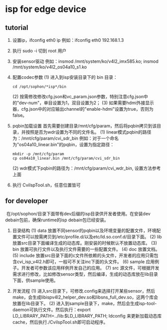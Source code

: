 # isp for edge device

## tutorial
1. 设置ip，ifconfig eth0  ip
    例如：ifconfig eth0 192.168.1.3

2. 执行 sudo -i 切到 root 用户

3. 安装sensor驱动
    例如：insmod /mnt/system/ko/v4l2_imx585.ko; insmod /mnt/system/ko/v4l2_os04a10_s1.ko

4. 配置codec参数
    (1) 进入到isp安装目录下的 bin 目录：
    ```shell
    cd /opt/sophon/*isp*/bin
    ```
    (2) 按需修改修改cfg.json和vc_param.json参数，特别注意cfg.json中的"dev-num"，单目设置为1，双目设置为2；
    (3) 如果需要hdmi外接显示器，cfg.json中的对应输出channel的"enable-hdmi"设置为true，否则为false。

5. pqbin加载设置
    首先需要创建目录/mnt/cfg/param，然后将pqbin拷贝到该目录，并按照是否为wdr设置为不同的文件名。
    (1) linear模式pqbin的路径为：/mnt/cfg/param/cvi_sdr_bin
    例如：对于一个命名为"os04a10_linear.bin"的pqbin，设置为指定路径：

    ```shell
    mkdir -p /mnt/cfg/param
    cp os04a10_linear.bin /mnt/cfg/param/cvi_sdr_bin
    ```
    (2) wdr模式下pqbin的路径为：/mnt/cfg/param/cvi_wdr_bin, 设置方法参考上面

6. 执行 CviIspTool.sh，任意位置皆可

## for developer
​	在/opt/sophon/目录下面带有dev后缀的isp目录供开发者使用。在安装dev debain包前，确保runtime的isp debain包已经安装。

1. 目录结构
(1) data
    放置不同sensor的pqbin以及环境变量的配置文件，环境配置文件可以按需拷贝到/etc/profile.d/以及etc/ld.so.conf.d/目录下面。
(2) lib
    放置src目录下面编译生成的动态库。刚安装的时候默认不放置动态库。
(3) bin
    放置可执行文件以及执行文件需要的一些配置文件。
(4) doc
    放置文档。
(5) include
    放置src目录下面的c文件所依赖的头文件，开发者的应用只需包含cvi_isp_v4l2.h即可，一般可不关注inc下面的头文件。
(6) sample
    应用例子。开发者可参数该应用样例开发自己的应用。
(7) src
    源文件，可根据开发需求进行修改，比如修改sensor类型，然后编译，生成的动态库放在lib目录下面，供sample使用。

2. 开发流程
(1) 进入src目录下，可修改.config来选择打开某些sensor，然后make，会生成libispv4l2_helper_dev.so和libsns_full_dev.so，这两个库会放置在lib目录下。
(2) 进入到sample目录下，make，然后会生成isp-tool-daemon可执行文件。然后执行：export LD_LIBRARY_PATH=../lib:$LD_LIBRARY_PATH; ldconfig 来更新加载动态库cache，然后执行./CviIspTool.sh即可启动程序。

